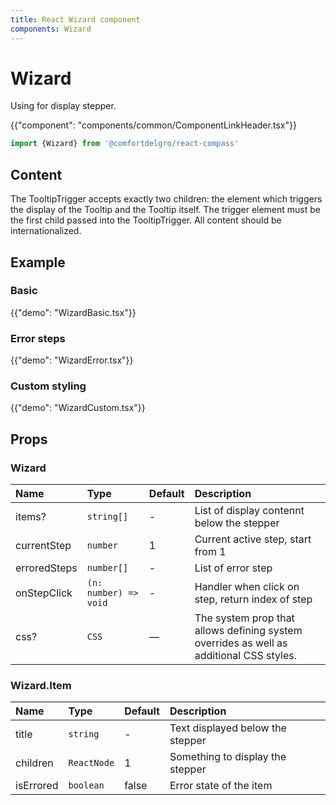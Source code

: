```yaml
---
title: React Wizard component
components: Wizard
---
```


# Wizard

<p class="description">Using for display stepper.</p>

{{"component": "components/common/ComponentLinkHeader.tsx"}}

```jsx
import {Wizard} from '@comfortdelgro/react-compass'
```

## Content

The TooltipTrigger accepts exactly two children: the element which triggers the display of the Tooltip and the Tooltip itself. The trigger element must be the first child passed into the TooltipTrigger. All content should be internationalized.

## Example

### Basic

{{"demo": "WizardBasic.tsx"}}

### Error steps

{{"demo": "WizardError.tsx"}}

### Custom styling

{{"demo": "WizardCustom.tsx"}}

## Props

### Wizard

| Name         | Type                  | Default | Description                                                                             |
| :----------- | :-------------------- | :------ | :-------------------------------------------------------------------------------------- |
| items?       | `string[]`            | -       | List of display contennt below the stepper                                              |
| currentStep  | `number`              | 1       | Current active step, start from 1                                                       |
| erroredSteps | `number[]`            | -       | List of error step                                                                      |
| onStepClick  | `(n: number) => void` | -       | Handler when click on step, return index of step                                        |
| css?         | `CSS`                 | —       | The system prop that allows defining system overrides as well as additional CSS styles. |

### Wizard.Item

| Name      | Type        | Default | Description                      |
| :-------- | :---------- | :------ | :------------------------------- |
| title     | `string`    | -       | Text displayed below the stepper |
| children  | `ReactNode` | 1       | Something to display the stepper |
| isErrored | `boolean`   | false   | Error state of the item          |
